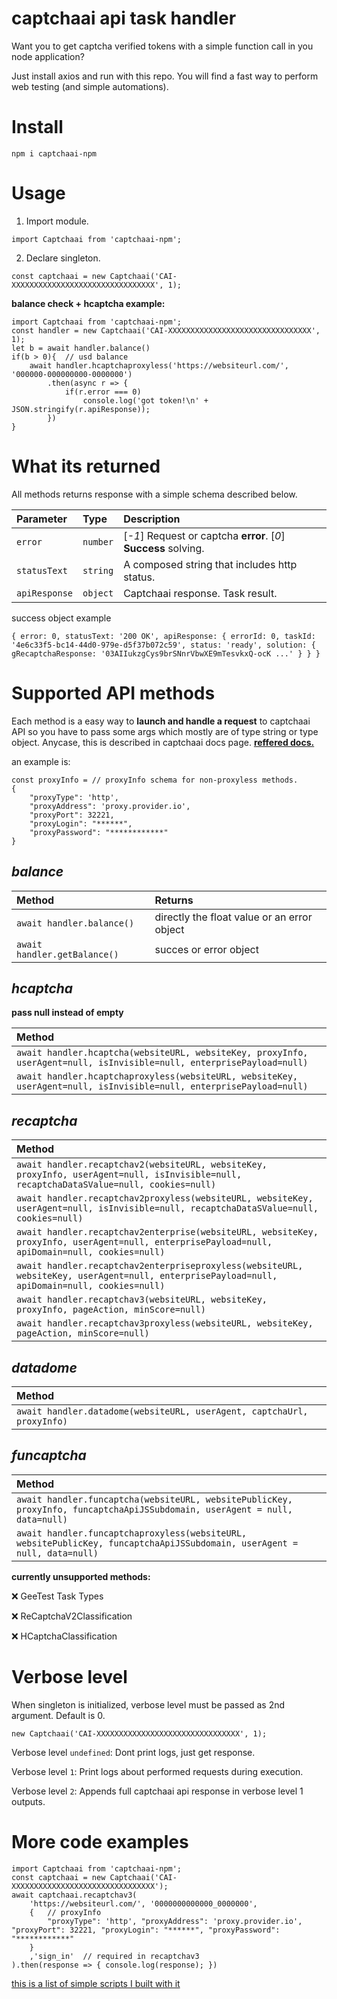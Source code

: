 # captchaai api task handler

Want you to get captcha verified tokens with a simple function call in you node application?

Just install axios and run with this repo. You will find a fast way to perform web testing (and simple automations).

# Install
    npm i captchaai-npm

# Usage

1. Import module.

`import Captchaai from 'captchaai-npm';`

2. Declare singleton.

`const captchaai = new Captchaai('CAI-XXXXXXXXXXXXXXXXXXXXXXXXXXXXXXXX', 1);`

**balance check + hcaptcha example:**

```
import Captchaai from 'captchaai-npm';
const handler = new Captchaai('CAI-XXXXXXXXXXXXXXXXXXXXXXXXXXXXXXXX', 1);
let b = await handler.balance()
if(b > 0){  // usd balance
    await handler.hcaptchaproxyless('https://websiteurl.com/', '000000-000000000-0000000')
        .then(async r => {
            if(r.error === 0)
                console.log('got token!\n' + JSON.stringify(r.apiResponse));
        })
}
```

# What its returned

All methods returns response with a simple schema described below.

| Parameter | Type     | Description                |
| :-------- | :------- | :------------------------- |
| `error` | `number` | [*-1*] Request or captcha **error**. [*0*] **Success** solving. |
| `statusText` | `string` | A composed string that includes http status. |
| `apiResponse` | `object` | Captchaai response. Task result. |

success object example

`{
  error: 0,
  statusText: '200 OK',
  apiResponse: {
    errorId: 0,
    taskId: '4e6c33f5-bc14-44d0-979e-d5f37b072c59',
    status: 'ready',
    solution: {
      gRecaptchaResponse: '03AIIukzgCys9brSNnrVbwXE9mTesvkxQ-ocK ...'
    }
  }
}`


# Supported API methods
Each method is a easy way to **launch and handle a request** to captchaai API so you have to pass some args which mostly are of type string or type object. Anycase, this is described in captchaai docs page.
[**reffered docs.**](https://docs.captchaai.io/)

an example is:

    const proxyInfo = // proxyInfo schema for non-proxyless methods.
    {
        "proxyType": 'http',
        "proxyAddress": 'proxy.provider.io',
        "proxyPort": 32221,
        "proxyLogin": "******",
        "proxyPassword": "************"
    }




*balance*
-

| Method | Returns     |
| :-------- | :------- | 
| `await handler.balance()` | directly the float value or an error object |
| `await handler.getBalance()` | succes or error object |

*hcaptcha*
-
**pass null instead of empty**

| Method |
| :-------- |
| `await handler.hcaptcha(websiteURL, websiteKey, proxyInfo, userAgent=null, isInvisible=null, enterprisePayload=null)` |
| `await handler.hcaptchaproxyless(websiteURL, websiteKey, userAgent=null, isInvisible=null, enterprisePayload=null)` |


*recaptcha*
-
| Method |
| :-------- |
| `await handler.recaptchav2(websiteURL, websiteKey, proxyInfo, userAgent=null, isInvisible=null, recaptchaDataSValue=null, cookies=null)` |
| `await handler.recaptchav2proxyless(websiteURL, websiteKey, userAgent=null, isInvisible=null, recaptchaDataSValue=null, cookies=null)` |
| `await handler.recaptchav2enterprise(websiteURL, websiteKey, proxyInfo, userAgent=null, enterprisePayload=null, apiDomain=null, cookies=null)` |
| `await handler.recaptchav2enterpriseproxyless(websiteURL, websiteKey, userAgent=null, enterprisePayload=null, apiDomain=null, cookies=null)` |
| `await handler.recaptchav3(websiteURL, websiteKey, proxyInfo, pageAction, minScore=null)` |
| `await handler.recaptchav3proxyless(websiteURL, websiteKey, pageAction, minScore=null)` |

*datadome*
-
| Method |
| :-------- |
| `await handler.datadome(websiteURL, userAgent, captchaUrl, proxyInfo)` |

*funcaptcha*
-
| Method |
| :-------- |
| `await handler.funcaptcha(websiteURL, websitePublicKey, proxyInfo, funcaptchaApiJSSubdomain, userAgent = null, data=null)` |
| `await handler.funcaptchaproxyless(websiteURL, websitePublicKey, funcaptchaApiJSSubdomain, userAgent = null, data=null)` |

**currently unsupported methods:**

❌ GeeTest Task Types

❌ ReCaptchaV2Classification

❌ HCaptchaClassification


# Verbose level

When singleton is initialized, verbose level must be passed as 2nd argument. Default is 0.

    new Captchaai('CAI-XXXXXXXXXXXXXXXXXXXXXXXXXXXXXXXX', 1);

Verbose level `undefined`: Dont print logs, just get response.

Verbose level `1`: Print logs about performed requests during execution.

Verbose level `2`: Appends full captchaai api response in verbose level 1 outputs.

# More code examples
```
import Captchaai from 'captchaai-npm';
const captchaai = new Captchaai('CAI-XXXXXXXXXXXXXXXXXXXXXXXXXXXXXXXX');
await captchaai.recaptchav3(
    'https://websiteurl.com/', '0000000000000_0000000',
    {	// proxyInfo
        "proxyType": 'http', "proxyAddress": 'proxy.provider.io', "proxyPort": 32221, "proxyLogin": "******", "proxyPassword": "************"
    }
    ,'sign_in'	// required in recaptchav3
).then(response => { console.log(response); })
```

[this is a list of simple scripts I built with it](https://imgur.com/a/jVRPsO6)

